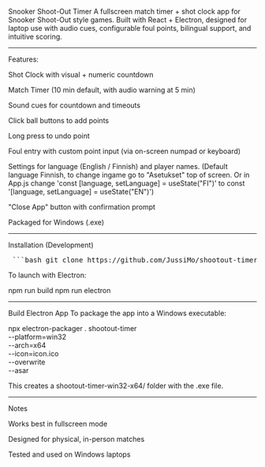 Snooker Shoot-Out Timer
A fullscreen match timer + shot clock app for Snooker Shoot-Out style games. Built with React + Electron, designed for laptop use with audio cues, configurable foul points, bilingual support, and intuitive scoring.

---------------------

Features:

Shot Clock with visual + numeric countdown

Match Timer (10 min default, with audio warning at 5 min)

Sound cues for countdown and timeouts

Click ball buttons to add points

Long press to undo point

Foul entry with custom point input (via on-screen numpad or keyboard)

Settings for language (English / Finnish) and player names. (Default language Finnish, to change ingame go to "Asetukset" top of screen. Or in App.js change 'const [language, setLanguage] = useState("FI")' to const '[language, setLanguage] = useState("EN")')

"Close App" button with confirmation prompt

Packaged for Windows (.exe)

---------------------

Installation (Development)

<pre> ```bash git clone https://github.com/JussiMo/shootout-timer.git cd shootout-timer npm install npm run start ``` </pre>


To launch with Electron:

npm run build
npm run electron

---------------------

Build Electron App
To package the app into a Windows executable:

npx electron-packager . shootout-timer \
  --platform=win32 \
  --arch=x64 \
  --icon=icon.ico \
  --overwrite \
  --asar

  This creates a shootout-timer-win32-x64/ folder with the .exe file.

 ---------------------

Notes

Works best in fullscreen mode

Designed for physical, in-person matches

Tested and used on Windows laptops
